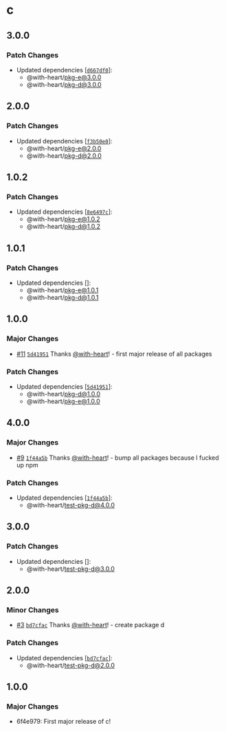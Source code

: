 # c

## 3.0.0

### Patch Changes

- Updated dependencies [[`d667df0`](https://github.com/with-heart/changesets-pnpm-workspace-protocol-test/commit/d667df0558dde2204ed8902ec6d7653376120357)]:
  - @with-heart/pkg-e@3.0.0
  - @with-heart/pkg-d@3.0.0

## 2.0.0

### Patch Changes

- Updated dependencies [[`f3b50e0`](https://github.com/with-heart/changesets-pnpm-workspace-protocol-test/commit/f3b50e0138fb3d01d6c3fae1b79d1d8bc7b32d9a)]:
  - @with-heart/pkg-e@2.0.0
  - @with-heart/pkg-d@2.0.0

## 1.0.2

### Patch Changes

- Updated dependencies [[`8e6497c`](https://github.com/with-heart/changesets-pnpm-workspace-protocol-test/commit/8e6497c35e762df80ae6546738fd286d046d9e16)]:
  - @with-heart/pkg-e@1.0.2
  - @with-heart/pkg-d@1.0.2

## 1.0.1

### Patch Changes

- Updated dependencies []:
  - @with-heart/pkg-e@1.0.1
  - @with-heart/pkg-d@1.0.1

## 1.0.0

### Major Changes

- [#11](https://github.com/with-heart/changesets-pnpm-workspace-protocol-test/pull/11) [`5d41951`](https://github.com/with-heart/changesets-pnpm-workspace-protocol-test/commit/5d4195141e8f727376753436dc01848e6c145e67) Thanks [@with-heart](https://github.com/with-heart)! - first major release of all packages

### Patch Changes

- Updated dependencies [[`5d41951`](https://github.com/with-heart/changesets-pnpm-workspace-protocol-test/commit/5d4195141e8f727376753436dc01848e6c145e67)]:
  - @with-heart/pkg-d@1.0.0
  - @with-heart/pkg-e@1.0.0

## 4.0.0

### Major Changes

- [#9](https://github.com/with-heart/changesets-pnpm-workspace-protocol-test/pull/9) [`1f44a5b`](https://github.com/with-heart/changesets-pnpm-workspace-protocol-test/commit/1f44a5b63aff2ce03d02c080fa398d982beffc10) Thanks [@with-heart](https://github.com/with-heart)! - bump all packages because I fucked up npm

### Patch Changes

- Updated dependencies [[`1f44a5b`](https://github.com/with-heart/changesets-pnpm-workspace-protocol-test/commit/1f44a5b63aff2ce03d02c080fa398d982beffc10)]:
  - @with-heart/test-pkg-d@4.0.0

## 3.0.0

### Patch Changes

- Updated dependencies []:
  - @with-heart/test-pkg-d@3.0.0

## 2.0.0

### Minor Changes

- [#3](https://github.com/with-heart/changesets-pnpm-workspace-protocol-test/pull/3) [`bd7cfac`](https://github.com/with-heart/changesets-pnpm-workspace-protocol-test/commit/bd7cfac98fbe7f8bb87209883d375ea289880b55) Thanks [@with-heart](https://github.com/with-heart)! - create package d

### Patch Changes

- Updated dependencies [[`bd7cfac`](https://github.com/with-heart/changesets-pnpm-workspace-protocol-test/commit/bd7cfac98fbe7f8bb87209883d375ea289880b55)]:
  - @with-heart/test-pkg-d@2.0.0

## 1.0.0

### Major Changes

- 6f4e979: First major release of c!
